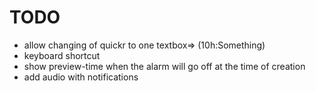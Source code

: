 TODO
==
 - allow changing of quickr to one textbox=> (10h:Something)
 - keyboard shortcut
 - show preview-time when the alarm will go off at the time of creation
 - add audio with notifications
